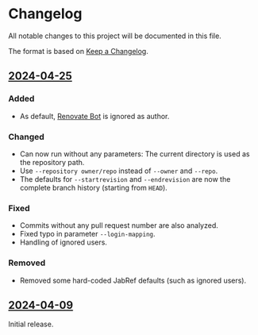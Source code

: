 # Changelog

All notable changes to this project will be documented in this file.

The format is based on [Keep a Changelog](https://keepachangelog.com/en/1.0.0/).

## [2024-04-25]

### Added

- As default, [Renovate Bot](https://www.mend.io/renovate/) is ignored as author.

### Changed

- Can now run without any parameters: The current directory is used as the repository path.
- Use `--repository owner/repo` instead of `--owner` and `--repo`.
- The defaults for `--startrevision` and `--endrevision` are now the complete branch history (starting from `HEAD`).

### Fixed

- Commits without any pull request number are also analyzed.
- Fixed typo in parameter `--login-mapping`.
- Handling of ignored users.

### Removed

- Removed some hard-coded JabRef defaults (such as ignored users).

## [2024-04-09]

Initial release.

[2024-04-25]: https://github.com/koppor/github-contributors-list/compare/2024-04-09...2024-04-25
[2024-04-09]: https://github.com/koppor/github-contributors-list/releases/tag/2024-04-09
